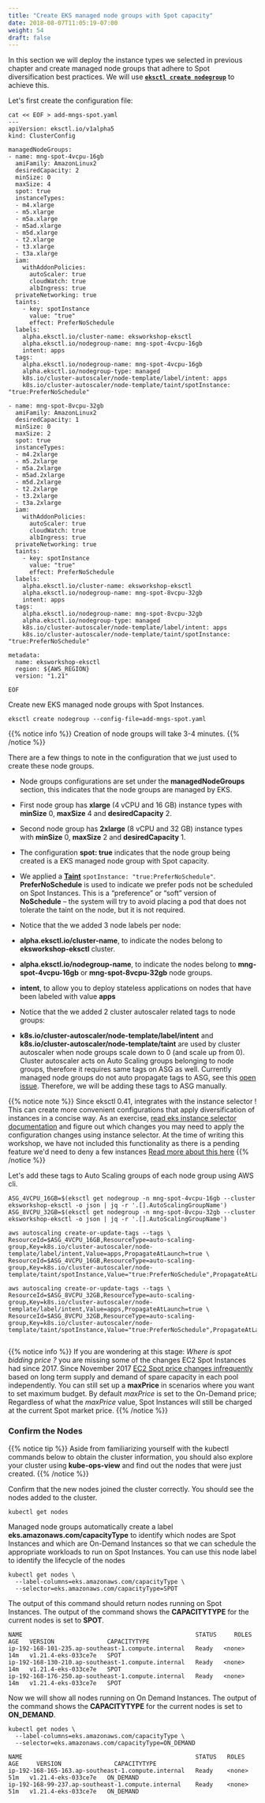 ```yaml
---
title: "Create EKS managed node groups with Spot capacity"
date: 2018-08-07T11:05:19-07:00
weight: 54
draft: false
---
```


In this section we will deploy the instance types we selected in previous chapter and create managed node groups that adhere to Spot diversification best practices. We will use **[`eksctl create nodegroup`](https://eksctl.io/usage/managing-nodegroups/)** to achieve this.

Let's first create the configuration file:

```
cat << EOF > add-mngs-spot.yaml
---
apiVersion: eksctl.io/v1alpha5
kind: ClusterConfig

managedNodeGroups:
- name: mng-spot-4vcpu-16gb
  amiFamily: AmazonLinux2
  desiredCapacity: 2
  minSize: 0
  maxSize: 4
  spot: true
  instanceTypes:
  - m4.xlarge
  - m5.xlarge
  - m5a.xlarge
  - m5ad.xlarge
  - m5d.xlarge
  - t2.xlarge
  - t3.xlarge
  - t3a.xlarge
  iam:
    withAddonPolicies:
      autoScaler: true
      cloudWatch: true
      albIngress: true
  privateNetworking: true
  taints:
    - key: spotInstance
      value: "true"
      effect: PreferNoSchedule
  labels:
    alpha.eksctl.io/cluster-name: eksworkshop-eksctl
    alpha.eksctl.io/nodegroup-name: mng-spot-4vcpu-16gb
    intent: apps
  tags:
    alpha.eksctl.io/nodegroup-name: mng-spot-4vcpu-16gb
    alpha.eksctl.io/nodegroup-type: managed
    k8s.io/cluster-autoscaler/node-template/label/intent: apps
    k8s.io/cluster-autoscaler/node-template/taint/spotInstance: "true:PreferNoSchedule"

- name: mng-spot-8vcpu-32gb
  amiFamily: AmazonLinux2
  desiredCapacity: 1
  minSize: 0
  maxSize: 2
  spot: true
  instanceTypes:
  - m4.2xlarge
  - m5.2xlarge
  - m5a.2xlarge
  - m5ad.2xlarge
  - m5d.2xlarge
  - t2.2xlarge
  - t3.2xlarge
  - t3a.2xlarge
  iam:
    withAddonPolicies:
      autoScaler: true
      cloudWatch: true
      albIngress: true
  privateNetworking: true
  taints:
    - key: spotInstance
      value: "true"
      effect: PreferNoSchedule
  labels:
    alpha.eksctl.io/cluster-name: eksworkshop-eksctl
    alpha.eksctl.io/nodegroup-name: mng-spot-8vcpu-32gb
    intent: apps
  tags:
    alpha.eksctl.io/nodegroup-name: mng-spot-8vcpu-32gb
    alpha.eksctl.io/nodegroup-type: managed
    k8s.io/cluster-autoscaler/node-template/label/intent: apps
    k8s.io/cluster-autoscaler/node-template/taint/spotInstance: "true:PreferNoSchedule"

metadata:
  name: eksworkshop-eksctl
  region: ${AWS_REGION}
  version: "1.21"

EOF
```
Create new EKS managed node groups with Spot Instances. 

```
eksctl create nodegroup --config-file=add-mngs-spot.yaml
```
{{% notice info %}}
Creation of node groups will take 3-4 minutes. 
{{% /notice %}}

There are a few things to note in the configuration that we just used to create these node groups.

 * Node groups configurations are set under the **managedNodeGroups** section, this indicates that the node groups are managed by EKS.
 * First node group has **xlarge** (4 vCPU and 16 GB) instance types with **minSize** 0, **maxSize** 4 and **desiredCapacity** 2.
 * Second node group has **2xlarge** (8 vCPU and 32 GB) instance types with **minSize** 0, **maxSize** 2 and **desiredCapacity** 1.
 * The configuration **spot: true** indicates that the node group being created is a EKS managed node group with Spot capacity.
 * We applied a **[Taint](https://kubernetes.io/docs/concepts/configuration/taint-and-toleration/)** `spotInstance: "true:PreferNoSchedule"`. **PreferNoSchedule** is used to indicate we prefer pods not be scheduled on Spot Instances. This is a “preference” or “soft” version of **NoSchedule** – the system will try to avoid placing a pod that does not tolerate the taint on the node, but it is not required.
 * Notice that the we added 3 node labels per node:

  * **alpha.eksctl.io/cluster-name**, to indicate the nodes belong to **eksworkshop-eksctl** cluster.
  * **alpha.eksctl.io/nodegroup-name**, to indicate the nodes belong to **mng-spot-4vcpu-16gb** or **mng-spot-8vcpu-32gb** node groups.
  * **intent**, to allow you to deploy stateless applications on nodes that have been labeled with value **apps**

 * Notice that the we added 2 cluster autoscaler related tags to node groups:  
  * **k8s.io/cluster-autoscaler/node-template/label/intent** and **k8s.io/cluster-autoscaler/node-template/taint** are used by cluster autoscaler when node groups scale down to 0 (and scale up from 0). Cluster autoscaler acts on Auto Scaling groups belonging to node groups, therefore it requires same tags on ASG as well. Currently managed node groups do not auto propagate tags to ASG, see this [open issue](https://github.com/aws/containers-roadmap/issues/1524). Therefore, we will be adding these tags to ASG manually. 

{{% notice note %}}
Since eksctl 0.41, integrates with the instance selector ! This can create more convenient configurations that apply diversification of instances in a concise way.
As an exercise, [read eks instance selector documentation](https://eksctl.io/usage/instance-selector/) and figure out which changes you may need to apply the configuration changes using instance selector.
At the time of writing this workshop, we have not included this functionality as there is a pending feature we'd need to deny a few instances [Read more about this here](https://github.com/weaveworks/eksctl/issues/3718)
{{% /notice %}}


Let's add these tags to Auto Scaling groups of each node group using AWS cli.

```
ASG_4VCPU_16GB=$(eksctl get nodegroup -n mng-spot-4vcpu-16gb --cluster eksworkshop-eksctl -o json | jq -r '.[].AutoScalingGroupName')
ASG_8VCPU_32GB=$(eksctl get nodegroup -n mng-spot-8vcpu-32gb --cluster eksworkshop-eksctl -o json | jq -r '.[].AutoScalingGroupName')

aws autoscaling create-or-update-tags --tags \
ResourceId=$ASG_4VCPU_16GB,ResourceType=auto-scaling-group,Key=k8s.io/cluster-autoscaler/node-template/label/intent,Value=apps,PropagateAtLaunch=true \
ResourceId=$ASG_4VCPU_16GB,ResourceType=auto-scaling-group,Key=k8s.io/cluster-autoscaler/node-template/taint/spotInstance,Value="true:PreferNoSchedule",PropagateAtLaunch=true

aws autoscaling create-or-update-tags --tags \
ResourceId=$ASG_8VCPU_32GB,ResourceType=auto-scaling-group,Key=k8s.io/cluster-autoscaler/node-template/label/intent,Value=apps,PropagateAtLaunch=true \
ResourceId=$ASG_8VCPU_32GB,ResourceType=auto-scaling-group,Key=k8s.io/cluster-autoscaler/node-template/taint/spotInstance,Value="true:PreferNoSchedule",PropagateAtLaunch=true
  
```

{{% notice info %}}
If you are wondering at this stage: *Where is spot bidding price ?* you are missing some of the changes EC2 Spot Instances had since 2017. Since November 2017 [EC2 Spot price changes infrequently](https://aws.amazon.com/blogs/compute/new-amazon-ec2-spot-pricing/) based on long term supply and demand of spare capacity in each pool independently. You can still set up a **maxPrice** in scenarios where you want to set maximum budget. By default *maxPrice* is set to the On-Demand price; Regardless of what the *maxPrice* value, Spot Instances will still be charged at the current Spot market price.
{{% /notice %}}

### Confirm the Nodes

{{% notice tip %}}
Aside from familiarizing yourself with the kubectl commands below to obtain the cluster information, you should also explore your cluster using **kube-ops-view** and find out the nodes that were just created.
{{% /notice %}}

Confirm that the new nodes joined the cluster correctly. You should see the nodes added to the cluster.

```
kubectl get nodes
```

Managed node groups automatically create a label **eks.amazonaws.com/capacityType** to identify which nodes are Spot Instances and which are On-Demand Instances so that we can schedule the appropriate workloads to run on Spot Instances. You can use this node label to identify the lifecycle of the nodes

```
kubectl get nodes \
  --label-columns=eks.amazonaws.com/capacityType \
  --selector=eks.amazonaws.com/capacityType=SPOT
```
The output of this command should return nodes running on Spot Instances. The output of the command shows the **CAPACITYTYPE** for the current nodes is set to **SPOT**.

```
NAME                                                 STATUS     ROLES    AGE   VERSION               CAPACITYTYPE
ip-192-168-101-235.ap-southeast-1.compute.internal   Ready   <none>   14m   v1.21.4-eks-033ce7e   SPOT
ip-192-168-130-210.ap-southeast-1.compute.internal   Ready   <none>   14m   v1.21.4-eks-033ce7e   SPOT
ip-192-168-176-250.ap-southeast-1.compute.internal   Ready   <none>   14m   v1.21.4-eks-033ce7e   SPOT
```

Now we will show all nodes running on On Demand Instances. The output of the command shows the **CAPACITYTYPE** for the current nodes is set to **ON_DEMAND**.

```
kubectl get nodes \
  --label-columns=eks.amazonaws.com/capacityType \
  --selector=eks.amazonaws.com/capacityType=ON_DEMAND
```
```
NAME                                                 STATUS   ROLES    AGE     VERSION               CAPACITYTYPE
ip-192-168-165-163.ap-southeast-1.compute.internal   Ready    <none>   51m   v1.21.4-eks-033ce7e   ON_DEMAND
ip-192-168-99-237.ap-southeast-1.compute.internal    Ready    <none>   51m   v1.21.4-eks-033ce7e   ON_DEMAND
```
